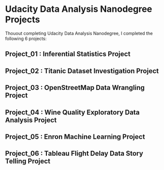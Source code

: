 # Udacity Data Analysis Nanodegree Projects 

Thouout completing Udacity Data Analysis Nanodegree, I completed the following 6 projects:

## Project_01 : Inferential Statistics Project

## Project_02 : Titanic Dataset Investigation Project 

## Project_03 : OpenStreetMap Data Wrangling Project

## Project_04 : Wine Quality Exploratory Data Analysis Project

## Project_05 : Enron Machine Learning Project

## Project_06 : Tableau Flight Delay Data Story Telling Project



